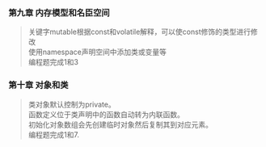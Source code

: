 ### 第九章 内存模型和名臣空间
>关键字mutable根据const和volatile解释，可以使const修饰的类型进行修改 \
>使用namespace声明空间中添加类或变量等 \
>编程题完成1和3


### 第十章 对象和类
>类对象默认控制为private。\
>函数定义位于类声明中的函数自动转为内联函数。\
>初始化对象数组会先创建临时对象然后复制其到对应元素。\
>编程题完成1和7.

